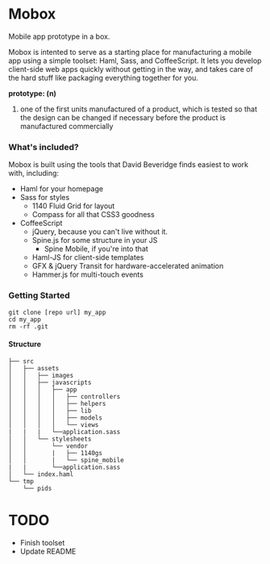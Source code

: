# Mobox

Mobile app prototype in a box.

Mobox is intented to serve as a starting place for manufacturing a mobile app using a simple toolset: Haml, Sass, and CoffeeScript.
It lets you develop client-side web apps quickly without getting in the way, and takes care of the hard stuff like packaging everything
together for you.

**prototype: (n)**

1. one of the first units manufactured of a product, which is tested so that the design can be changed if necessary before the product is manufactured commercially


### What's included?

Mobox is built using the tools that David Beveridge finds easiest to work with, including:

* Haml for your homepage
* Sass for styles
  - 1140 Fluid Grid for layout
  - Compass for all that CSS3 goodness
* CoffeeScript
  - jQuery, because you can't live without it.
  - Spine.js for some structure in your JS
    + Spine Mobile, if you're into that
  - Haml-JS for client-side templates
  - GFX & jQuery Transit for hardware-accelerated animation
  - Hammer.js for multi-touch events
  


### Getting Started

    git clone [repo url] my_app
    cd my_app
    rm -rf .git

#### Structure

    ├── src
    │   ├── assets
    │   │   ├── images
    │   │   ├── javascripts
    │   │   │   ├── app
    │   │   │   │   ├── controllers
    │   │   │   │   ├── helpers
    │   │   │   │   ├── lib
    │   │   │   │   ├── models
    │   │   │   │   └── views
    |   |   |   └──application.sass
    │   │   └── stylesheets
    │   │       └── vendor
    │   │       |   ├── 1140gs
    │   │       |   └── spine_mobile
    |   |       └──application.sass
    │   └── index.haml
    └── tmp
        └── pids



# TODO

* Finish toolset
* Update README